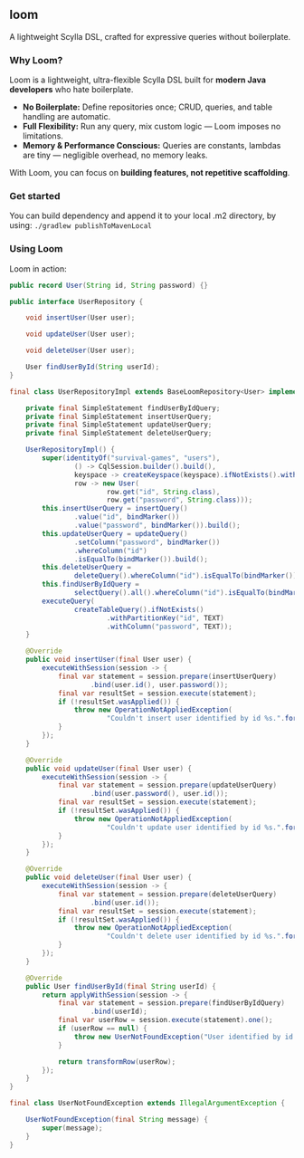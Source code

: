 ## loom

A lightweight Scylla DSL, crafted for expressive queries without boilerplate.

### Why Loom?

Loom is a lightweight, ultra-flexible Scylla DSL built for **modern Java developers** who hate boilerplate.

- **No Boilerplate:** Define repositories once; CRUD, queries, and table handling are automatic.
- **Full Flexibility:** Run any query, mix custom logic — Loom imposes no limitations.
- **Memory & Performance Conscious:** Queries are constants, lambdas are tiny — negligible overhead, no memory leaks.

With Loom, you can focus on **building features, not repetitive scaffolding**.

### Get started

You can build dependency and append it to your local .m2 directory, by using: `./gradlew publishToMavenLocal`

### Using Loom

Loom in action:

```java
public record User(String id, String password) {}

public interface UserRepository {

    void insertUser(User user);

    void updateUser(User user);

    void deleteUser(User user);

    User findUserById(String userId);
}

final class UserRepositoryImpl extends BaseLoomRepository<User> implements UserRepository {

    private final SimpleStatement findUserByIdQuery;
    private final SimpleStatement insertUserQuery;
    private final SimpleStatement updateUserQuery;
    private final SimpleStatement deleteUserQuery;

    UserRepositoryImpl() {
        super(identityOf("survival-games", "users"),
                () -> CqlSession.builder().build(),
                keyspace -> createKeyspace(keyspace).ifNotExists().withSimpleStrategy(2),
                row -> new User(
                        row.get("id", String.class),
                        row.get("password", String.class)));
        this.insertUserQuery = insertQuery()
                .value("id", bindMarker())
                .value("password", bindMarker()).build();
        this.updateUserQuery = updateQuery()
                .setColumn("password", bindMarker())
                .whereColumn("id")
                .isEqualTo(bindMarker()).build();
        this.deleteUserQuery =
                deleteQuery().whereColumn("id").isEqualTo(bindMarker()).build();
        this.findUserByIdQuery =
                selectQuery().all().whereColumn("id").isEqualTo(bindMarker()).build();
        executeQuery(
                createTableQuery().ifNotExists()
                        .withPartitionKey("id", TEXT)
                        .withColumn("password", TEXT));
    }

    @Override
    public void insertUser(final User user) {
        executeWithSession(session -> {
            final var statement = session.prepare(insertUserQuery)
                    .bind(user.id(), user.password());
            final var resultSet = session.execute(statement);
            if (!resultSet.wasApplied()) {
                throw new OperationNotAppliedException(
                        "Couldn't insert user identified by id %s.".formatted(user.id()));
            }
        });
    }

    @Override
    public void updateUser(final User user) {
        executeWithSession(session -> {
            final var statement = session.prepare(updateUserQuery)
                    .bind(user.password(), user.id());
            final var resultSet = session.execute(statement);
            if (!resultSet.wasApplied()) {
                throw new OperationNotAppliedException(
                        "Couldn't update user identified by id %s.".formatted(user.id()));
            }
        });
    }

    @Override
    public void deleteUser(final User user) {
        executeWithSession(session -> {
            final var statement = session.prepare(deleteUserQuery)
                    .bind(user.id());
            final var resultSet = session.execute(statement);
            if (!resultSet.wasApplied()) {
                throw new OperationNotAppliedException(
                        "Couldn't delete user identified by id %s.".formatted(user.id()));
            }
        });
    }

    @Override
    public User findUserById(final String userId) {
        return applyWithSession(session -> {
            final var statement = session.prepare(findUserByIdQuery)
                    .bind(userId);
            final var userRow = session.execute(statement).one();
            if (userRow == null) {
                throw new UserNotFoundException("User identified by id %s couldn't be found.".formatted(userId));
            }

            return transformRow(userRow);
        });
    }
}

final class UserNotFoundException extends IllegalArgumentException {

    UserNotFoundException(final String message) {
        super(message);
    }
}
```
